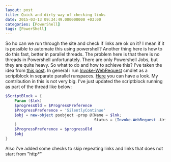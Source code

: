 ```yaml
---
layout: post
title: Quick and dirty way of checking links
date: 2015-03-13 09:34:49.000000000 +03:00
categories: [PowerShell]
tags: [PowerShell]
---
```

So ho can we run through the site and check if links are ok on it? I mean if it is possible to automate this using powershell? Another thing here is how to do this fast, better in parallel threads. The problem here is that there is no threads in Powershell unfortunately. There are only Powershell Jobs, but they are quite heavy. So what to do and how to achieve this? I've taken the idea from [this post](http://learn-powershell.net/2012/05/13/using-background-runspaces-instead-of-psjobs-for-better-performance/). In general i run [Invoke-WebRequest](https://technet.microsoft.com/en-us/library/hh849901.aspx) cmdlet as a scriptblock in separate parallel runspaces. [Here](https://github.com/eosfor/Powershell-Tips/blob/master/TestSite.ps1) you can have a look. My contribution in this is not very big. I've just updated the scriptblock running as part of the thread like below:

```powershell
$ScriptBlock = {
    Param ($lnk)
    $progressOld = $ProgressPreference
    $ProgressPreference = 'SilentlyContinue'
    $obj = new-object psobject -prop @{Name = $lnk;
                                       Status = (Invoke-WebRequest -Uri $lnk -DisableKeep).statuscode
    }
    $ProgressPreference = $progressOld
    $obj
}
```

Also i've added some checks to skip repeating links and links that does not start from "http*"
